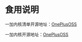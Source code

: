 # 食用说明
一加内核清单开源地址：[OnePlusOSS](https://github.com/OnePlusOSS/kernel_manifest)

一加内核开源地址：[OnePlusOSS](https://github.com/OnePlusOSS/android_kernel_common_oneplus_sm8750)
